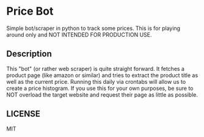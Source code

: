 # Price Bot

Simple bot/scraper in python to track some prices. This is for playing around only and NOT INTENDED FOR PRODUCTION USE.

## Description

This "bot" (or rather web scraper) is quite straight forward. It fetches a product page (like amazon or similar) and tries to extract the product title as well as the current price. Running this daily via crontabs will allow us to create a price histogram. If you use this for your own purposes, be sure to NOT overload the target website and request their page as little as possible.

## LICENSE

MIT

